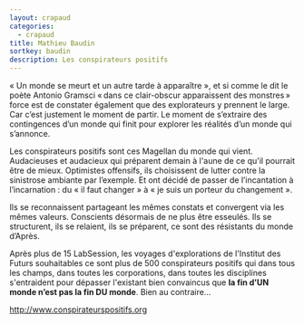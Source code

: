 ```yaml
---
layout: crapaud
categories:
  - crapaud
title: Mathieu Baudin
sortkey: baudin
description: Les conspirateurs positifs
---
```


« Un monde se meurt et un autre tarde à apparaître », et si comme le dit le poète Antonio Gramsci « dans ce clair-obscur apparaissent des monstres » force est de constater également que des explorateurs y prennent le large. Car c’est justement le moment de partir. Le moment de s’extraire des contingences d’un monde qui finit pour explorer les réalités d’un monde qui s’annonce.

Les conspirateurs positifs sont ces Magellan du monde qui vient. Audacieuses et audacieux qui préparent demain à l'aune de ce qu'il pourrait être de mieux. Optimistes offensifs, ils choisissent de lutter contre la sinistrose ambiante par l’exemple. Et ont décidé de passer de l’incantation à l’incarnation : du « il faut changer » à « je suis un porteur du changement ». 

Ils se reconnaissent partageant les mêmes constats et convergent via les mêmes valeurs. Conscients désormais de ne plus être esseulés. Ils se structurent, ils se relaient, ils se préparent, ce sont des résistants du monde d’Après.

Après plus de 15 LabSession, les voyages d'explorations de l'Institut des Futurs souhaitables ce sont plus de 500 conspirateurs positifs qui dans tous les champs, dans toutes les corporations, dans toutes les disciplines s'entraident pour dépasser l'existant bien convaincus que **la fin d’UN monde n’est pas la fin DU monde**. Bien au contraire…

<http://www.conspirateurspositifs.org>
